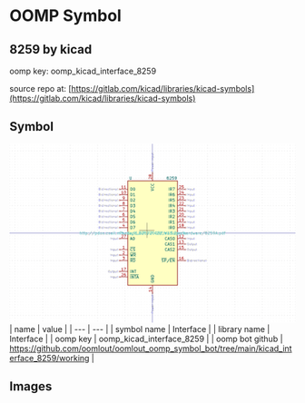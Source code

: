 # OOMP Symbol  
## 8259  by kicad  
  
oomp key: oomp_kicad_interface_8259  
  
source repo at: [https://gitlab.com/kicad/libraries/kicad-symbols](https://gitlab.com/kicad/libraries/kicad-symbols)  
## Symbol  
  
[![working.png](working_600.png)](working.png)  
| name | value | 
| --- | --- | 
| symbol name | Interface | 
| library name | Interface | 
| oomp key | oomp_kicad_interface_8259 | 
| oomp bot github | https://github.com/oomlout/oomlout_oomp_symbol_bot/tree/main/kicad_interface_8259/working | 
## Images  
